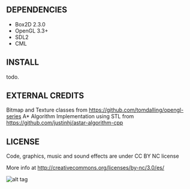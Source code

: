 
DEPENDENCIES
---

* Box2D 2.3.0
* OpenGL 3.3+
* SDL2
* CML


INSTALL
---
todo.

EXTERNAL CREDITS
---
Bitmap and Texture classes from https://github.com/tomdalling/opengl-series
A\* Algorithm Implementation using STL from https://github.com/justinhj/astar-algorithm-cpp

LICENSE
---
Code, graphics, music and sound effects are under CC BY NC license

More info at http://creativecommons.org/licenses/by-nc/3.0/es/

![alt tag](http://i.creativecommons.org/l/by/3.0/88x31.png)


